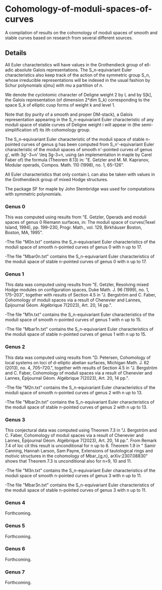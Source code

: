 # Cohomology-of-moduli-spaces-of-curves

A compilation of results on the cohomology of moduli spaces of smooth and stable curves based on research from several different sources. 

## Details

All Euler characteristics will have values in the Grothendieck group of ell-adic absolute Galois representations. The S_n-equivariant Euler characteristics also keep track of the action of the symmetric group S_n, whose irreducible representations will be indexed in the usual fashion by Schur polynomials s[mu] with mu a partition of $n$. 

We denote the cyclotomic character of Deligne weight 2 by L and by S[k], the Galois representation (of dimension 2*dim S_k) corresponding to the space S_k of elliptic cusp forms of weight k and level 1. 

Note that (by purity of a smooth and proper DM-stack), a Galois representation appearing in the S_n-equivariant Euler characteristic of any moduli space of stable curves of Deligne weight i will appear in (the semi-simplification of) its ith cohomology group.  

The S_n-equivariant Euler characteristic of the moduli space of stable n-pointed curves of genus g has been computed from S_n'-equivariant Euler characteristic of the moduli spaces of smooth n'-pointed curves of genus g', with 3g'-3+n' \leq 3g-3+n, using (an implementation in maple by Carel Faber of) the formula (Theorem 8.13) in: 
"E. Getzler and M. M. Kapranov, Modular operads, Compos. Math. 110 (1998), no. 1, 65–126".

All Euler characteristics that only contain L can also be taken with values in the Grothendieck group of mixed Hodge structures. 

The package SF for maple by John Stembridge was used for computations with symmetric polynomials. 

### Genus 0

This was computed using results from  "E. Getzler, Operads and moduli spaces of genus 0 Riemann surfaces, in: The moduli space of curves(Texel Island, 1994), pp. 199–230, Progr. Math., vol. 129, Birkhäuser Boston, Boston, MA, 1995".

-The file "M0n.txt" contains the S_n-equivariant Euler characteristics of the moduli space of smooth n-pointed curves of genus 0 with n up to 17.

-The file "Mbar0n.txt" contains the S_n-equivariant Euler characteristics of the moduli space of stable n-pointed curves of genus 0 with n up to 17.

### Genus 1 

This data was computed using results from "E. Getzler, Resolving mixed Hodge modules on configuration spaces, Duke Math. J. 96 (1999), no. 1, 175–203", together with results of Section 4.5 in "J. Bergström and C. Faber, Cohomology of moduli spaces via a result of Chenevier and Lannes, Épijournal Géom. Algébrique 7(2023), Art. 20, 14 pp.". 

-The file "M1n.txt" contains the S_n-equivariant Euler characteristics of the moduli space of smooth n-pointed curves of genus 1 with n up to 15.

-The file "Mbar1n.txt" contains the S_n-equivariant Euler characteristics of the moduli space of stable n-pointed curves of genus 1 with n up to 15.

### Genus 2

This data was computed using results from "D. Petersen, Cohomology of local systems on loci of d-elliptic abelian surfaces, Michigan Math. J. 62 (2013), no. 4, 705–720.", together with results of Section 4.5 in "J. Bergström and C. Faber, Cohomology of moduli spaces via a result of Chenevier and Lannes, Épijournal Géom. Algébrique 7(2023), Art. 20, 14 pp.". 

-The file "M2n.txt" contains the S_n-equivariant Euler characteristics of the moduli space of smooth n-pointed curves of genus 2 with n up to 13.

-The file "Mbar2n.txt" contains the S_n-equivariant Euler characteristics of the moduli space of stable n-pointed curves of genus 2 with n up to 13.

### Genus 3

This conjectural data was computed using Theorem 7.3 in "J. Bergström and C. Faber, Cohomology of moduli spaces via a result of Chenevier and Lannes, Épijournal Géom. Algébrique 7(2023), Art. 20, 14 pp.". From Remark 7.4 of loc cit this result is unconditional for n up to 8. Theorem 1.9 in " Samir Canning, Hannah Larson, Sam Payne, Extensions of tautological rings and motivic structures in the cohomology of Mbar_{g,n},  arXiv:2307.08830" shows that Theorem 7.3 is unconditional also for n=9, 10 and 11. 

-The file "M3n.txt" contains the S_n-equivariant Euler characteristics of the moduli space of smooth n-pointed curves of genus 3 with n up to 11.

-The file "Mbar3n.txt" contains the S_n-equivariant Euler characteristics of the moduli space of stable n-pointed curves of genus 3 with n up to 11.

### Genus 4

Forthcoming. 

### Genus 5

Forthcoming. 

### Genus 6

Forthcoming. 

### Genus 7

Forthcoming. 

